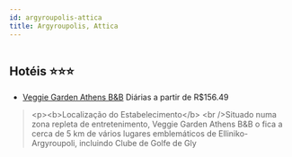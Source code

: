 ```yaml
---
id: argyroupolis-attica
title: Argyroupolis, Attica
---
```


<center><img src="http://media.expedia.com/hotels/20000000/19120000/19112800/19112777/0aa47293_b.jpg" alt="" /></center>


## Hotéis ⭐️⭐️⭐️

-    [Veggie Garden Athens B&B](https://www.hurb.com/aud/https://www.hurb.com/hoteis/argyroupolis/veggie-garden-athens-b-b-JNP-JP321738?cmp=18055) Diárias a partir de R$156.49
   > &lt;p&gt;&lt;b&gt;Localização do Estabelecimento&lt;/b&gt; &lt;br /&gt;Situado numa zona repleta de entretenimento, Veggie Garden Athens B&amp;B o fica a cerca de 5 km de vários lugares emblemáticos de Elliniko-Argyroupoli, incluindo Clube de Golfe de Gly
